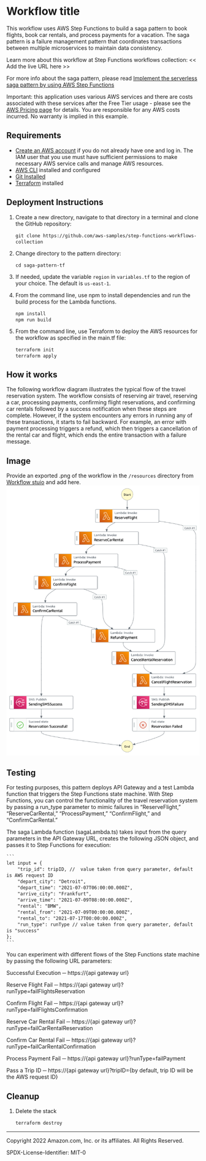 # Workflow title

This workflow uses AWS Step Functions to build a saga pattern to book flights, book car rentals, and process payments for a vacation. The saga pattern is a failure management pattern that coordinates transactions between multiple microservices to maintain data consistency.

Learn more about this workflow at Step Functions workflows collection: << Add the live URL here >>

For more info about the saga pattern, please read [Implement the serverless saga pattern by using AWS Step Functions](https://docs.aws.amazon.com/prescriptive-guidance/latest/patterns/implement-the-serverless-saga-pattern-by-using-aws-step-functions.html)

Important: this application uses various AWS services and there are costs associated with these services after the Free Tier usage - please see the [AWS Pricing page](https://aws.amazon.com/pricing/) for details. You are responsible for any AWS costs incurred. No warranty is implied in this example.

## Requirements

* [Create an AWS account](https://portal.aws.amazon.com/gp/aws/developer/registration/index.html) if you do not already have one and log in. The IAM user that you use must have sufficient permissions to make necessary AWS service calls and manage AWS resources.
* [AWS CLI](https://docs.aws.amazon.com/cli/latest/userguide/install-cliv2.html) installed and configured
* [Git Installed](https://git-scm.com/book/en/v2/Getting-Started-Installing-Git)
* [Terraform](https://developer.hashicorp.com/terraform/downloads) installed

## Deployment Instructions

1. Create a new directory, navigate to that directory in a terminal and clone the GitHub repository:
    ``` 
    git clone https://github.com/aws-samples/step-functions-workflows-collection
    ```
1. Change directory to the pattern directory:
    ```
    cd saga-pattern-tf
    ```

1. If needed, update the variable ```region``` in ```variables.tf``` to the region of your choice.  The default is ```us-east-1```.

2. From the command line, use npm to install dependencies and run the build process for the Lambda functions.
    ```
    npm install
    npm run build
    ```

3. From the command line, use Terraform to deploy the AWS resources for the workflow as specified in the main.tf file:
    ```
    terraform init
    terraform apply
    ```

## How it works

The following workflow diagram illustrates the typical flow of the travel reservation system. The workflow consists of reserving air travel, reserving a car, processing payments, confirming flight reservations, and confirming car rentals followed by a success notification when these steps are complete. However, if the system encounters any errors in running any of these transactions, it starts to fail backward. For example, an error with payment processing triggers a refund, which then triggers a cancellation of the rental car and flight, which ends the entire transaction with a failure message.

## Image
Provide an exported .png of the workflow in the `/resources` directory from [Workflow stuio](https://docs.aws.amazon.com/step-functions/latest/dg/workflow-studio.html) and add here.
![image](./resources/statemachine.png)

## Testing

For testing purposes, this pattern deploys API Gateway and a test Lambda function that triggers the Step Functions state machine. With Step Functions, you can control the functionality of the travel reservation system by passing a run_type parameter to mimic failures in “ReserveFlight,” “ReserveCarRental,” “ProcessPayment,” “ConfirmFlight,” and “ConfirmCarRental.”

The saga Lambda function (sagaLambda.ts) takes input from the query parameters in the API Gateway URL, creates the following JSON object, and passes it to Step Functions for execution:

    ```
    let input = {
        "trip_id": tripID, //  value taken from query parameter, default is AWS request ID
        "depart_city": "Detroit",
        "depart_time": "2021-07-07T06:00:00.000Z",
        "arrive_city": "Frankfurt",
        "arrive_time": "2021-07-09T08:00:00.000Z",
        "rental": "BMW",
        "rental_from": "2021-07-09T00:00:00.000Z",
        "rental_to": "2021-07-17T00:00:00.000Z",
        "run_type": runType // value taken from query parameter, default is "success"
    };
    ```

You can experiment with different flows of the Step Functions state machine by passing the following URL parameters:

Successful Execution ─ https://{api gateway url}

Reserve Flight Fail ─ https://{api gateway url}?runType=failFlightsReservation

Confirm Flight Fail ─ https://{api gateway url}?runType=failFlightsConfirmation

Reserve Car Rental Fail ─ https://{api gateway url}?runType=failCarRentalReservation

Confirm Car Rental Fail ─ https://{api gateway url}?runType=failCarRentalConfirmation

Process Payment Fail ─ https://{api gateway url}?runType=failPayment

Pass a Trip ID ─ https://{api gateway url}?tripID={by default, trip ID will be the AWS request ID}

## Cleanup
 
1. Delete the stack
    ```bash
    terraform destroy
    ```

----
Copyright 2022 Amazon.com, Inc. or its affiliates. All Rights Reserved.

SPDX-License-Identifier: MIT-0

